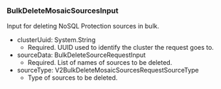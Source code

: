 ### BulkDeleteMosaicSourcesInput
Input for deleting NoSQL Protection sources in bulk.

- clusterUuid: System.String
  - Required. UUID used to identify the cluster the request goes to.
- sourceData: BulkDeleteSourceRequestInput
  - Required. List of names of sources to be deleted.
- sourceType: V2BulkDeleteMosaicSourcesRequestSourceType
  - Type of sources to be deleted.
